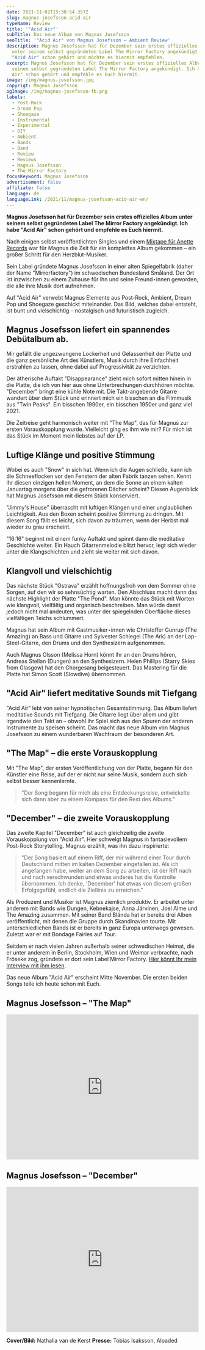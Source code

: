 ```yaml
---
date: 2021-11-02T15:38:54.357Z
slug: magnus-josefsson-acid-air
typeName: Review
title: '"Acid Air"'
subTitle: Das neue Album von Magnus Josefsson
seoTitle: '"Acid Air" von Magnus Josefsson – Ambient Review'
description: Magnus Josefsson hat für Dezember sein erstes offizielles Album
  unter seinem selbst gegründeten Label The Mirror Factory angekündigt. Ich habe
  "Acid Air" schon gehört und möchte es hiermit empfehlen.
excerpt: Magnus Josefsson hat für Dezember sein erstes offizielles Album unter
  seinem selbst gegründeten Label The Mirror Factory angekündigt. Ich habe "Acid
  Air" schon gehört und empfehle es Euch hiermit.
image: /img/magnus-josefsson.jpg
copyrigt: Magnus Josefsson
ogImage: /img/magnus-josefsson-fb.png
labels:
  - Post-Rock
  - Dream Pop
  - Shoegaze
  - Instrumental
  - Experimental
  - DIY
  - Ambient
  - Bands
  - Band
  - Review
  - Reviews
  - Magnus Josefsson
  - The Mirror Factory
focusKeyword: Magnus Josefsson
advertisement: false
affiliate: false
language: de
languageLink: /2021/11/magnus-josefsson-acid-air-en/
---
```

**Magnus Josefsson hat für Dezember sein erstes offizielles Album unter seinem selbst gegründeten Label The Mirror Factory angekündigt. Ich habe "Acid Air" schon gehört und empfehle es Euch hiermit.**

Nach einigen selbst veröffentlichten Singles und einem [Mixtape für Anette Records](/2021/05/magnus-josefsson-anette-halbe-stunde/) war für Magnus die Zeit für ein komplettes Album gekommen – ein großer Schritt für den Herzblut-Musiker.

Sein Label gründete Magnus Josefsson in einer alten Spiegelfabrik (daher der Name "Mirrorfactory") im schwedischen Bundesland Småland. Der Ort ist inzwischen zu einem Zuhause für ihn und seine Freund⋆innen geworden, die alle ihre Musik dort aufnehmen.

Auf "Acid Air" verwebt Magnus Elemente aus Post-Rock, Ambient, Dream Pop und Shoegaze geschickt miteinander. Das Bild, welches dabei entsteht, ist bunt und vielschichtig – nostalgisch und futuristisch zugleich.

## Magnus Josefsson liefert ein spannendes Debütalbum ab.

Mir gefällt die ungezwungene Lockerheit und Gelassenheit der Platte und die ganz persönliche Art des Künstlers, Musik durch ihre Einfachheit erstrahlen zu lassen, ohne dabei auf Progressivität zu verzichten.

Der ätherische Auftakt "Disappearance" zieht mich sofort mitten hinein in die Platte, die ich von hier aus ohne Unterbrechungen durchhören möchte. "December" bringt eine kühle Note mit. Die Takt-angebende Gitarre wandert über dem Stück und erinnert mich ein bisschen an die Filmmusik aus "Twin Peaks". Ein bisschen 1990er, ein bisschen 1950er und ganz viel 2021.

Die Zeitreise geht harmonisch weiter mit "The Map", das für Magnus zur ersten Vorauskopplung wurde. Vielleicht ging es ihm wie mir? Für mich ist das Stück im Moment mein liebstes auf der LP.

## Luftige Klänge und positive Stimmung

Wobei es auch "Snow" in sich hat. Wenn ich die Augen schließe, kann ich die Schneeflocken vor den Fenstern der alten Fabrik tanzen sehen. Kennt Ihr diesen einzigen hellen Moment, an dem die Sonne an einem kalten Januartag morgens über die gefrorenen Dächer scheint? Diesen Augenblick hat Magnus Josefsson mit diesem Stück konserviert.

"Jimmy's House" überrascht mit luftigen Klängen und einer unglaublichen Leichtigkeit. Aus den Boxen scheint positive Stimmung zu dringen. Mit diesem Song fällt es leicht, sich davon zu träumen, wenn der Herbst mal wieder zu grau erscheint.

"16:16" beginnt mit einem funky Auftakt und spinnt dann die meditative Geschichte weiter. Ein Hauch Gitarrenmelodie blitzt hervor, legt sich wieder unter die Klangschichten und zieht sie weiter mit sich davon.

## Klangvoll und vielschichtig

Das nächste Stück "Ostrava" erzählt hoffnungsfroh von dem Sommer ohne Sorgen, auf den wir so sehnsüchtig warten. Den Abschluss macht dann das nächste Highlight der Platte "The Pond". Man könnte das Stück mit Worten wie klangvoll, vielfältig und organisch beschreiben. Man würde damit jedoch nicht mal andeuten, was unter der spiegelnden Oberfläche dieses vielfältigen Teichs schlummert.

Magnus hat sein Album mit Gastmusiker⋆innen wie Christoffer Gunrup (The Amazing) an Bass und Gitarre und Sylvester Schlegel (The Ark) an der Lap-Steel-Gitarre, den Drums und den Synthesizern aufgenommen. 

Auch Magnus Olsson (Melissa Horn) könnt Ihr an den Drums hören, Andreas Stellan (Dungen) an den Synthesizern. Helen Phillips (Starry Skies from Glasgow) hat den Chorgesang beigesteuert. Das Mastering für die Platte hat Simon Scott (Slowdive) übernommen.

## "Acid Air" liefert meditative Sounds mit Tiefgang

"Acid Air" lebt von seiner hypnotischen Gesamtstimmung. Das Album liefert meditative Sounds mit Tiefgang. Die Gitarre liegt über allem und gibt irgendwie den Takt an – obwohl ihr Spiel sich aus den Spuren der anderen Instrumente zu speisen scheint. Das macht das neue Album von Magnus Josefsson zu einem wunderbaren Wachtraum der besonderen Art.

## "The Map" – die erste Vorauskopplung

Mit "The Map", der ersten Veröffentlichung von der Platte,  begann für den Künstler eine Reise, auf der er nicht nur seine Musik, sondern auch sich selbst besser kennenlernte.

> "Der Song begann für mich als eine Entdeckungsreise, entwickelte sich dann aber zu einem Kompass für den Rest des Albums."

## "December" – die zweite Vorauskopplung

Das zweite Kapitel "December" ist auch gleichzeitig die zweite Vorauskopplung von "Acid Air". Hier schwelgt Magnus in fantasievollem Post-Rock Storytelling. Magnus erzählt, was ihn dazu inspirierte:

> "Der Song basiert auf einem Riff, der mir während einer Tour durch Deutschland mitten im kalten Dezember eingefallen ist. Als ich angefangen habe, weiter an dem Song zu arbeiten, ist der Riff nach und nach verschwunden und etwas anderes hat die Kontrolle übernommen. Ich denke, 'December' hat etwas von diesem großen Erfolgsgefühl, endlich die Ziellinie zu erreichen."

Als Produzent und Musiker ist Magnus ziemlich produktiv. Er arbeitet unter anderem mit Bands wie Dungen, Kebnekajse, Anna Järvinen, Joel Alme und The Amazing zusammen. Mit seiner Band Blända hat er bereits drei Alben veröffentlicht, mit denen die Gruppe durch Skandinavien tourte. Mit unterschiedlichen Bands ist er bereits in ganz Europa unterwegs gewesen. Zuletzt war er mit Bondage Fairies auf Tour.

Seitdem er nach vielen Jahren außerhalb seiner schwedischen Heimat, die er unter anderem in Berlin, Stockholm, Wien und Weimar verbrachte, nach Fröseke zog, gründete er dort sein Label Mirror Factory. [Hier könnt Ihr mein Interview mit ihm lesen](/2021/05/magnus-josefsson-anette-halbe-stunde/).

Das neue Album "Acid Air" erscheint Mitte November. Die ersten beiden Songs teile ich heute schon mit Euch. 

## Magnus Josefsson – "The Map"

<iframe src="https://open.spotify.com/embed/album/4yVbtU1shhqshix3ep8rtb?theme=0" width="100%" height="380" frameBorder="0" allowtransparency="true" allow="encrypted-media"></iframe>

## Magnus Josefsson – "December"

<iframe src="https://open.spotify.com/embed/track/7xszkGtIHgsUV13hrLlrAd?theme=0" width="100%" height="380" frameBorder="0" allowtransparency="true" allow="encrypted-media"></iframe>

**Cover/Bild:** Nathalia van de Kerst
**Presse:** Tobias Isaksson, Aloaded

